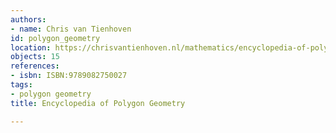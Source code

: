 ```yaml
---
authors:
- name: Chris van Tienhoven
id: polygon_geometry
location: https://chrisvantienhoven.nl/mathematics/encyclopedia-of-poly-geometry
objects: 15
references:
- isbn: ISBN:9789082750027
tags:
- polygon geometry
title: Encyclopedia of Polygon Geometry

---
```


